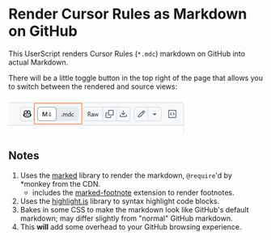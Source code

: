 # Render Cursor Rules as Markdown on GitHub

This UserScript renders Cursor Rules (`*.mdc`) markdown on GitHub into actual Markdown.

There will be a little toggle button in the top right of the page that allows you to switch between the rendered and source views:

![Toggle Button](https://github.com/Texarkanine/client-side-mdc-render/raw/main/docs/mdc-toggle.png)

## Notes

1. Uses the [marked](https://github.com/markedjs/marked) library to render the markdown, `@require`'d by *monkey from the CDN.
    - includes the [marked-footnote](https://github.com/bent10/marked-extensions/tree/main/packages/footnote) extension to render footnotes.
2. Uses the [highlight.js](https://github.com/highlightjs/highlight.js) library to syntax highlight code blocks.
3. Bakes in some CSS to make the markdown look like GitHub's default markdown; may differ slightly from "normal" GitHub markdown.
4. This **will** add some overhead to your GitHub browsing experience.